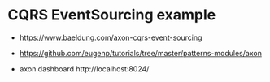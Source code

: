 # CQRS EventSourcing example

- https://www.baeldung.com/axon-cqrs-event-sourcing
- https://github.com/eugenp/tutorials/tree/master/patterns-modules/axon

- axon dashboard
http://localhost:8024/